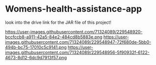 # Womens-health-assistance-app

look into the drive link for the JAR file of this project!

https://user-images.githubusercontent.com/71324089/229548920-bccfccb8-a911-42a5-84e2-484cd8b5883e.png
https://user-images.githubusercontent.com/71324089/229548947-72f680de-5bb0-494b-bc75-17010c5c9141.png
https://user-images.githubusercontent.com/71324089/229548956-5f90932f-6122-4673-8d12-6dc9d7913f57.png
